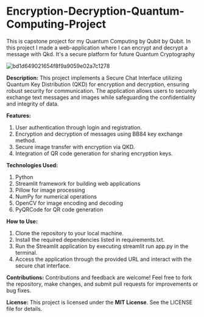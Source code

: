# Encryption-Decryption-Quantum-Computing-Project
This is capstone project for my Quantum Computing by Qubit by Qubit. In this project I made a web-application where I can encrypt and decrypt a message with Qkd. It's a secure platform for future Quantum Cryptography

![bd1d649021654f8f9a9059e02a7c1278](https://github.com/wahidpanda/Encryption-Decryption-Quantum-Computing-Project/assets/110899864/308ffc4d-a941-40a4-a880-7c1c72c727b9)

**Description:**
This project implements a Secure Chat Interface utilizing Quantum Key Distribution (QKD) for encryption and decryption, ensuring robust security for communication. The application allows users to securely exchange text messages and images while safeguarding the confidentiality and integrity of data.

**Features:**

1. User authentication through login and registration.
2. Encryption and decryption of messages using BB84 key exchange method.
3. Secure image transfer with encryption via QKD.
4. Integration of QR code generation for sharing encryption keys.

**Technologies Used:**

1. Python
2. Streamlit framework for building web applications
3. Pillow for image processing
4. NumPy for numerical operations
5. OpenCV for image encoding and decoding
6. PyQRCode for QR code generation

**How to Use:**

1. Clone the repository to your local machine.
2. Install the required dependencies listed in requirements.txt.
3. Run the Streamlit application by executing streamlit run app.py in the terminal.
4. Access the application through the provided URL and interact with the secure chat interface.


**Contributions:**
Contributions and feedback are welcome! Feel free to fork the repository, make changes, and submit pull requests for improvements or bug fixes.

**License:**
This project is licensed under the **MIT License**. See the LICENSE file for details.
